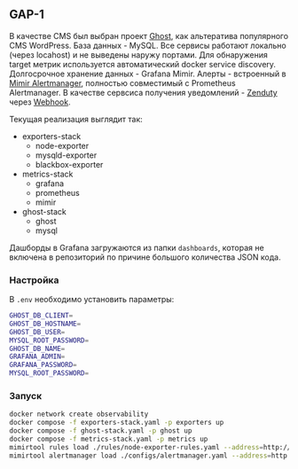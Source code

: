 ## GAP-1

В качестве CMS был выбран проект [Ghost](https://github.com/TryGhost/Ghost), как альтератива популярного CMS WordPress. База данных -  MySQL.
Все сервисы работают локально (через locahost) и не выведены наружу портами.
Для обнаружения target метрик используется автоматический docker service discovery. Долгосрочное хранение данных - Grafana Mimir. Алерты - встроенный в [Mimir Alertmanager](https://grafana.com/docs/mimir/latest/references/architecture/components/alertmanager/), полностью совместимый с Prometheus Alertmanager. В качестве сервсиса получения уведомлений - [Zenduty](https://zenduty.com/) через [Webhook](./configs/alertmanager.yaml).

Текущая реализация выглядит так:

* exporters-stack
    - node-exporter
    - mysqld-exporter
    - blackbox-exporter
* metrics-stack
    - grafana
    - prometheus
    - mimir
* ghost-stack
    - ghost
    - mysql

Дашборды в Grafana загружаются из папки `dashboards`, которая не включена в репозиторий по причине большого количества JSON кода.

### Настройка

В `.env` необходимо установить параметры:
```bash
GHOST_DB_CLIENT=
GHOST_DB_HOSTNAME=
GHOST_DB_USER=
MYSQL_ROOT_PASSWORD=
GHOST_DB_NAME=
GRAFANA_ADMIN=
GRAFANA_PASSWORD=
MYSQL_ROOT_PASSWORD=
```
### Запуск
```bash
docker network create observability
docker compose -f exporters-stack.yaml -p exporters up
docker compose -f ghost-stack.yaml -p ghost up
docker compose -f metrics-stack.yaml -p metrics up
mimirtool rules load ./rules/node-exporter-rules.yaml --address=http://localhost:9009 --id=floral # Загружаем в Mimir tenant rules для алертов
mimirtool alertmanager load ./configs/alertmanager.yaml --address=http://localhost:9009 --id=floral # Загружаем в Mimir tenant конфиг для AlertManager
```